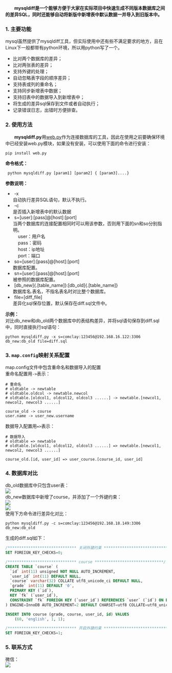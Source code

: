 &emsp;&emsp;**mysqldiff是一个能够方便于大家在实际项目中快速生成不同版本数据库之间的差异SQL，同时还能够自动将新版中新增表中默认数据一并导入到旧版本中。**

### 1\. 主要功能 ###  
mysql虽然提供了mysqldiff工具，但实际使用中还有些不满足要求的地方，且在Linux下一般都带有python环境，所以用python写了一个。  
*  比对两个数据库的差异；  
*  比对两张表的差异；  
*  支持外键的处理；
*  自动忽略表字段的顺序差异；
*  支持表或列的重命名；    
*  支持同步新增表中数据；  
*  支持旧表中的数据导入到新增表中；  
*  将生成的差异sql保存到文件或者自动执行；  
*  记录错误日志，出错时方便排查。

### 2\. 使用方法  
&emsp;&emsp;**mysqldiff.py**用[web.py](http://webpy.org/ "web.py")作为连接数据库的工具，因此在使用之前要确保环境中已经安装web.py模块，如果没有安装，可以使用下面的命令进行安装：  
 ```
 pip install web.py
 ```
**命令格式：**  
```
 python mysqldiff.py [param1] [param2] { [param3]....}
 ```
**参数说明：**  
*  -x  
 自动执行差异SQL语句，默认不执行。
*  -c  
 是否插入新增表中的默认数据  
*  s=[user]:[pass]@[host]:[port]  
 当两个数据库的连接配置相同时可以用该参数，否则用下面的sn和so分别指明。  
     user：用户名  
     pass：密码  
     host：ip地址  
     port：端口  
*  so=[user]:[pass]@[host]:[port]  
 数据库配置。  
*  sn=[user]:[pass]@[host]:[port]  
 被参照的数据库配置。  
*  [db_new]{.[table_name]}:[db_old]{.[table_name]}  
 数据库名.表名，不指名表名时对比整个数据库。  
*  file=[diff_file]  
 差异化sql保存位置，默认保存在diff.sql文件中。  

**示例：**  
 对比db_new和db_old两个数据库中的表结构差异，并将sql语句保存到diff.sql中，同时直接执行sql语句：
 ```
 python mysqldiff.py -x s=comclay:123456@192.168.16.122:3306 db_new:db_old file=diff.sql
 ```
### 3\. `map.config`映射关系配置 ###   
map.config文件中包含重命名和数据导入的配置  
重命名配置用`->`表示：  
```
# 重命名
# oldtable -> newtable
# oldtable.oldcol -> newtable.newcol
# oldtable.[oldcol1, oldcol12, oldcol3 ......] -> newtable.[newcol1, newcol2, newcol3 ......]

course_old -> course
user.name -> user_new.username
```
数据导入配置用`=>`表示：
```
# 数据导入
# oldtable => newtable
# oldtable.[oldcol1, oldcol12, oldcol3 ......] => newtable.[newcol1, newcol2, newcol3 ......]

course_old.[id, user_id] => user_course.[course_id, user_id]
```
### 4\. 数据库对比 ###  
db_old数据库中只包含user表：  
 ![](https://i.imgur.com/YJfklRk.png)  
db_new数据库中新增了course，并添加了一个外键约束：  
 ![](https://i.imgur.com/Yq2AQa5.png)  
 ![](https://i.imgur.com/Z2uUhiv.png)  
使用下方命令进行差异化对比：  
 ```
 python mysqldiff.py -c s=comclay:123456@192.168.18.149:3306 db_new:db_old
 ```
生成的diff.sql如下：  
```sql
/****************************** 关闭外键约束 ******************************/
SET FOREIGN_KEY_CHECKS=0;

/****************************** course ******************************/
CREATE TABLE `course` (
  `id` int(11) unsigned NOT NULL AUTO_INCREMENT,
  `user_id` int(11) DEFAULT NULL,
  `course` varchar(32) COLLATE utf8_unicode_ci DEFAULT NULL,
  `grade` int(11) DEFAULT '0',
  PRIMARY KEY (`id`),
  KEY `fk` (`user_id`),
  CONSTRAINT `fk` FOREIGN KEY (`user_id`) REFERENCES `user` (`id`) ON DELETE NO ACTION ON UPDATE CASCADE
) ENGINE=InnoDB AUTO_INCREMENT=2 DEFAULT CHARSET=utf8 COLLATE=utf8_unicode_ci;

INSERT INTO course (grade, course, user_id, id) VALUES 
	(60, 'english', 1, 1);

/****************************** 开启外键约束 ******************************/
SET FOREIGN_KEY_CHECKS=1;

```
### 5\. 联系方式 ###  
微信：  
![](https://i.imgur.com/1wmotfT.jpg)